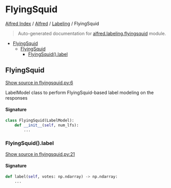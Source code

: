 # FlyingSquid

[Alfred Index](../../README.md#alfred-index) /
[Alfred](../index.md#alfred) /
[Labeling](./index.md#labeling) /
FlyingSquid

> Auto-generated documentation for [alfred.labeling.flyingsquid](../../../alfred/labeling/flyingsquid.py) module.

- [FlyingSquid](#flyingsquid)
  - [FlyingSquid](#flyingsquid-1)
    - [FlyingSquid().label](#flyingsquid()label)

## FlyingSquid

[Show source in flyingsquid.py:6](../../../alfred/labeling/flyingsquid.py#L6)

LabelModel class to perform FlyingSquid-based label modeling on the responses

#### Signature

```python
class FlyingSquid(LabelModel):
    def __init__(self, num_lfs):
        ...
```

### FlyingSquid().label

[Show source in flyingsquid.py:21](../../../alfred/labeling/flyingsquid.py#L21)

#### Signature

```python
def label(self, votes: np.ndarray) -> np.ndarray:
    ...
```